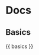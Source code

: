 <script>
import basics from "../use-cases/UC_LpTracking-History.md"

</script>

# Docs

## Basics

{{ basics }}

